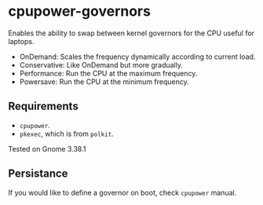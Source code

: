 # cpupower-governors
Enables the ability to swap between kernel governors for the CPU useful for laptops.
* OnDemand: Scales the frequency dynamically according to current load.
* Conservative: Like OnDemand but more gradually.
* Performance: Run the CPU at the maximum frequency.
* Powersave: Run the CPU at the minimum frequency.

## Requirements
* `cpupower`.
* `pkexec`, which is from `polkit`.

Tested on Gnome 3.38.1

## Persistance

If you would like to define a governor on boot, check `cpupower` manual. 
